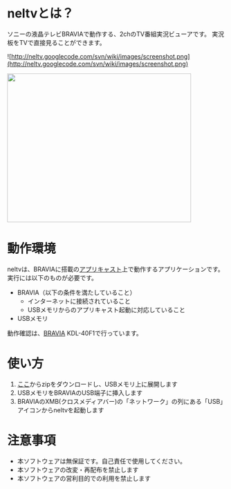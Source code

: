 # neltvとは？ #

ソニーの液晶テレビBRAVIAで動作する、2chのTV番組実況ビューアです。
実況板をTVで直接見ることができます。

![http://neltv.googlecode.com/svn/wiki/images/screenshot.png](http://neltv.googlecode.com/svn/wiki/images/screenshot.png)

<a href='http://www.youtube.com/watch?feature=player_embedded&v=yQ00O5co7_Q' target='_blank'><img src='http://img.youtube.com/vi/yQ00O5co7_Q/0.jpg' width='425' height=344 /></a>

# 動作環境 #

neltvは、BRAVIAに搭載の[アプリキャスト](http://www.sony.jp/bravia/technology/internet/applicast.html)上で動作するアプリケーションです。 実行には以下のものが必要です。

  * BRAVIA（以下の条件を満たしていること）
    * インターネットに接続されていること
    * USBメモリからのアプリキャスト起動に対応していること
  * USBメモリ

動作確認は、[BRAVIA](http://www.amazon.co.jp/gp/search?ie=UTF8&keywords=BRAVIA&tag=o2curry-22&index=electronics&linkCode=ur2&camp=247&creative=1211) KDL-40F1で行っています。

# 使い方 #

  1. [ここ](https://drive.google.com/folderview?id=0Bx0_l78mw8thdjBteDBSN3BoQVU&usp=sharing)からzipをダウンロードし、USBメモリ上に展開します
  1. USBメモリをBRAVIAのUSB端子に挿入します
  1. BRAVIAのXMB(クロスメディアバー)の「ネットワーク」の列にある「USB」アイコンからneltvを起動します

# 注意事項 #

  * 本ソフトウェアは無保証です。自己責任で使用してください。
  * 本ソフトウェアの改変・再配布を禁止します
  * 本ソフトウェアの営利目的での利用を禁止します